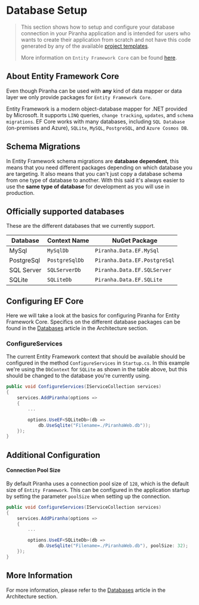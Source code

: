 # Database Setup

> This section shows how to setup and configure your database connection in your Piranha application and is intended for users who wants to create their application from scratch and not have this code generated by any of the available [project templates](project-templates).
>
> More information on `Entity Framework Core` can be found [here](https://docs.microsoft.com/en-us/ef?WT.mc_id=DOP-MVP-5003834).

## About Entity Framework Core

Even though Piranha can be used with **any** kind of data mapper or data layer we only provide packages for `Entity Framework Core`.

Entity Framework is a modern object-database mapper for .NET provided by Microsoft. It supports `LINQ` queries, `change tracking`, `updates`, and `schema migrations`. EF Core works with many databases, including `SQL Database` (on-premises and Azure), `SQLite`, `MySQL`, `PostgreSQL`, and `Azure Cosmos DB`.

## Schema Migrations

In Entity Framework schema migrations are **database dependent**, this means that you need different packages depending on which database you are targeting. It also means that you can't just copy a database schema from one type of database to another. With this said it's always easier to use the **same type of database** for development as you will use in production.

## Officially supported databases

These are the different databases that we currently support.

| Database | Context Name | NuGet Package |
|----------|--------------|---------------|
| MySql | `MySqlDb`  | `Piranha.Data.EF.MySql` |
| PostgreSql | `PostgreSqlDb` | `Piranha.Data.EF.PostgreSql` |
| SQL Server | `SQLServerDb` | `Piranha.Data.EF.SQLServer` |
| SQLite | `SQLiteDb` | `Piranha.Data.EF.SQLite` |

## Configuring EF Core

Here we will take a look at the basics for configuring Piranha for Entity Framework Core. Specifics on the different database packages can be found in the [Databases](../architecture/databases) article in the Architecture section.

### ConfigureServices

The current Entity Framework context that should be available should be configured in the method `ConfigureServices` in `Startup.cs`. In this example we're using the `DbContext` for `SQLite` as shown in the table above, but this should be changed to the database you're currently using.

~~~ csharp
public void ConfigureServices(IServiceCollection services)
{
    services.AddPiranha(options =>
    {
        ...

        options.UseEF<SQLiteDb>(db =>
            db.UseSqlite("Filename=./PiranhaWeb.db"));
    });
}
~~~

## Additional Configuration

#### Connection Pool Size

By default Piranha uses a connection pool size of `128`, which is the default size of `Entity Framework`. This can be configured in the application startup by setting the parameter `poolSize` when setting up the connection.

~~~ csharp
public void ConfigureServices(IServiceCollection services)
{
    services.AddPiranha(options =>
    {
        ...

        options.UseEF<SQLiteDb>(db =>
            db.UseSqlite("Filename=./PiranhaWeb.db"), poolSize: 32);
    });
}
~~~

## More Information

For more information, please refer to the [Databases](../architecture/databases) article in the Architecture section.